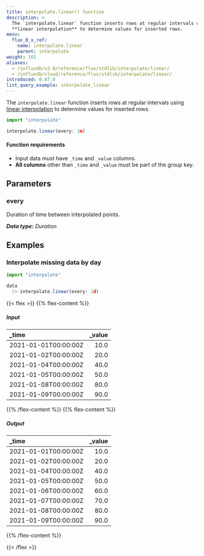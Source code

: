 ```yaml
---
title: interpolate.linear() function
description: >
  The `interpolate.linear` function inserts rows at regular intervals using
  **linear interpolation** to determine values for inserted rows.
menu:
  flux_0_x_ref:
    name: interpolate.linear
    parent: interpolate
weight: 101
aliases:
  - /influxdb/v2.0/reference/flux/stdlib/interpolate/linear/
  - /influxdb/cloud/reference/flux/stdlib/interpolate/linear/
introduced: 0.87.0
list_query_example: interpolate_linear
---
```


The `interpolate.linear` function inserts rows at regular intervals using
[linear interpolation](https://en.wikipedia.org/wiki/Linear_interpolation)
to determine values for inserted rows.

```js
import "interpolate"

interpolate.linear(every: 1m)
```

#### Function requirements
- Input data must have `_time` and `_value` columns.
- **All columns** other than `_time` and `_value` must be part of the group key.

## Parameters

### every
Duration of time between interpolated points.

_**Data type:** Duration_

## Examples

### Interpolate missing data by day
```js
import "interpolate"

data
  |> interpolate.linear(every: 1d)
```

{{< flex >}}
{{% flex-content %}}
##### Input
| _time                | _value |
|:-----                | ------:|
| 2021-01-01T00:00:00Z | 10.0   |
| 2021-01-02T00:00:00Z | 20.0   |
| 2021-01-04T00:00:00Z | 40.0   |
| 2021-01-05T00:00:00Z | 50.0   |
| 2021-01-08T00:00:00Z | 80.0   |
| 2021-01-09T00:00:00Z | 90.0   |
{{% /flex-content %}}
{{% flex-content %}}
##### Output
| _time                | _value |
|:-----                | ------:|
| 2021-01-01T00:00:00Z | 10.0   |
| 2021-01-02T00:00:00Z | 20.0   |
| 2021-01-04T00:00:00Z | 40.0   |
| 2021-01-05T00:00:00Z | 50.0   |
| 2021-01-06T00:00:00Z | 60.0   |
| 2021-01-07T00:00:00Z | 70.0   |
| 2021-01-08T00:00:00Z | 80.0   |
| 2021-01-09T00:00:00Z | 90.0   |
{{% /flex-content %}}

{{< /flex >}}

